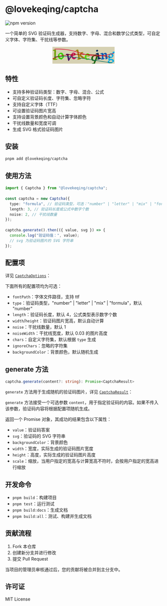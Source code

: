 # @lovekeqing/captcha

<img src="https://img.shields.io/npm/v/@lovekeqing/captcha.svg" alt="npm version" />

一个简单的 SVG 验证码生成器，支持数字、字母、混合和数学公式类型，可自定义字体、字符集、干扰线等参数。

<div align="center">
  <img src="./example/icon.svg" alt="icon" width="200" />
</div>

## 特性

- 支持多种验证码类型：数字、字母、混合、公式
- 可自定义验证码长度、字符集、忽略字符
- 支持自定义字体（TTF）
- 可设置验证码图片宽高
- 支持设置背景颜色和自动计算字体颜色
- 干扰线数量和宽度可调
- 生成 SVG 格式验证码图片

## 安装

```sh
pnpm add @lovekeqing/captcha
```

## 使用方法

```ts
import { Captcha } from "@lovekeqing/captcha";

const captcha = new Captcha({
  type: "formula", // 验证码类型，可选："number" | "letter" | "mix" | "formula"
  length: 3, // 验证码长度或公式中数字个数
  noise: 2, // 干扰线数量
});

captcha.generate().then(({ value, svg }) => {
  console.log("验证码值：", value);
  // svg 为验证码图片的 SVG 字符串
});
```

## 配置项

详见 [`CaptchaOptions`](src/types.ts)：

下面所有的配置项均为可选：

- `fontPath`：字体文件路径，支持 ttf
- `type`：验证码类型，"number" | "letter" | "mix" | "formula"，默认 "number"
- `length`：验证码长度，默认 4，公式类型表示数字个数
- `width`/`height`：验证码图片宽高，默认自动计算
- `noise`：干扰线数量，默认 1
- `noiseWidth`：干扰线宽度，默认 0.03 的图片高度
- `chars`：自定义字符集，默认根据 `type` 生成
- `ignoreChars`：忽略的字符集
- `backgroundColor`：背景颜色，默认随机生成

## generate 方法

```ts
captcha.generate(content?: string): Promise<CaptchaResult>
```

`generate` 方法用于生成随机的验证码图片，详见 [`CaptchaResult`](src/types.ts)：

`generate` 方法接受一个可选参数 `content`，用于指定验证码的内容。如果不传入该参数，验证码内容将根据配置项随机生成。

返回一个 Promise 对象，其成功的结果包含以下属性：

- `value`：验证码答案
- `svg`：验证码的 SVG 字符串
- `backgroundColor`：背景颜色
- `width`：宽度，实际生成的验证码图片宽度
- `height`：高度，实际生成的验证码图片高度
- `scale`：缩放，当用户指定的宽高与计算宽高不符时，会按用户指定的宽高进行缩放

## 开发命令

- `pnpm build`：构建项目
- `pnpm test`：运行测试
- `pnpm build:docs`：生成文档
- `pnpm build:all`：测试、构建并生成文档

## 贡献流程

1. Fork 本仓库
2. 创建新分支并进行修改
3. 提交 Pull Request

当项目的管理员审核通过后，您的贡献将被合并到主分支中。

## 许可证

MIT License
